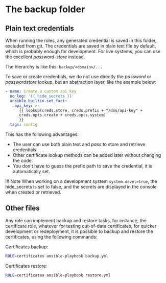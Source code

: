 # The backup folder


## Plain text credentials

When running the roles, any generated credential is saved in this folder, excluded from
git. The credentials are saved in plain text file by default, which is probably enough for
development. For live systems, you can use the excellent *password-store* instead.

The hierarchy is like this: `backup/<domain>/...`

To save or create credentials, we do not use directly the _password_ or _passwordstore_
lookup, but an abstraction layer, like the example below:

```yml
- name: Create a custom api key
  no_log: '{{ hide_secrets }}'
  ansible.builtin.set_fact:
    api_key: >-
      {{ lookup(creds.store, creds.prefix + "/dns/api-key" +
      creds.opts.create + creds.opts.system)
      }}
  tags: config
```

This has the following advantages:

- The user can use both plain text and _pass_ to store and retrieve credentials.
- Other certificate lookup methods can be added later without changing the code.
- You don't have to guess the prefix path to save the credential, it is automatically set.

!!! Note
    When working on a development system `system.devel=true`, the hide_secrets is set
    to false, and the secrets are displayed in the console when created or retrieved.


## Other files

Any role can implement backup and restore tasks, for instance, the certificate role,
whatever for testing out-of-date certificates, for quicker development or redeployment, it
is possible to backup and restore the certificates, using the following commands:

Certificates backup:

```sh
ROLE=certificates ansible-playbook backup.yml
```

Certificates restore:

```sh
ROLE=certificates ansible-playbook restore.yml
```
